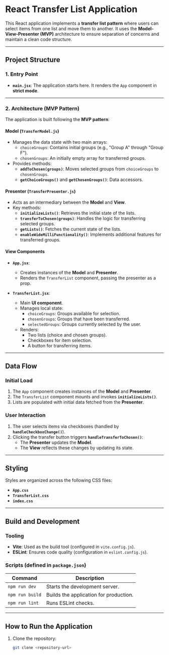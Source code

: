 # React Transfer List Application

This React application implements a **transfer list pattern** where users can select items from one list and move them to another. It uses the **Model-View-Presenter (MVP)** architecture to ensure separation of concerns and maintain a clean code structure.

---

## Project Structure

### 1. Entry Point
- **`main.jsx`**: The application starts here. It renders the `App` component in **strict mode**.

---

### 2. Architecture (MVP Pattern)
The application is built following the **MVP pattern**:

#### **Model** (`TransferModel.js`)
- Manages the data state with two main arrays:
  - `choiceGroups`: Contains initial groups (e.g., "Group A" through "Group F").
  - `chosenGroups`: An initially empty array for transferred groups.
- Provides methods:
  - **`addToChosen(groups)`**: Moves selected groups from `choiceGroups` to `chosenGroups`.
  - **`getChoiceGroups()`** and **`getChosenGroups()`**: Data accessors.

#### **Presenter** (`TransferPresenter.js`)
- Acts as an intermediary between the **Model** and **View**.
- Key methods:
  - **`initializeLists()`**: Retrieves the initial state of the lists.
  - **`transferToChosen(groups)`**: Handles the logic for transferring selected groups.
  - **`getLists()`**: Fetches the current state of the lists.
  - **`enableWideMilliFunctionality()`**: Implements additional features for transferred groups.

#### **View Components**
- **`App.jsx`**:
  - Creates instances of the **Model** and **Presenter**.
  - Renders the `TransferList` component, passing the presenter as a prop.

- **`TransferList.jsx`**:
  - Main **UI component**.
  - Manages local state:
    - `choiceGroups`: Groups available for selection.
    - `chosenGroups`: Groups that have been transferred.
    - `selectedGroups`: Groups currently selected by the user.
  - Renders:
    - Two lists (choice and chosen groups).
    - Checkboxes for item selection.
    - A button for transferring items.

---

## Data Flow

### **Initial Load**
1. The `App` component creates instances of the **Model** and **Presenter**.
2. The `TransferList` component mounts and invokes **`initializeLists()`**.
3. Lists are populated with initial data fetched from the **Presenter**.

### **User Interaction**
1. The user selects items via checkboxes (handled by **`handleCheckboxChange()`**).
2. Clicking the transfer button triggers **`handleTransferToChosen()`**:
   - The **Presenter** updates the **Model**.
   - The **View** reflects these changes by updating its state.

---

## Styling
Styles are organized across the following CSS files:
- **`App.css`**
- **`TransferList.css`**
- **`index.css`**

---

## Build and Development

### **Tooling**
- **Vite**: Used as the build tool (configured in `vite.config.js`).
- **ESLint**: Ensures code quality (configuration in `eslint.config.js`).

### **Scripts** (defined in `package.json`)
| Command         | Description                            |
|------------------|----------------------------------------|
| `npm run dev`   | Starts the development server.         |
| `npm run build` | Builds the application for production. |
| `npm run lint`  | Runs ESLint checks.                    |

---

## How to Run the Application
1. Clone the repository:
   ```bash
   git clone <repository-url>
